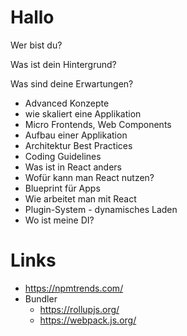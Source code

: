 # Hallo

Wer bist du?

Was ist dein Hintergrund?

Was sind deine Erwartungen?

- Advanced Konzepte
- wie skaliert eine Applikation
- Micro Frontends, Web Components
- Aufbau einer Applikation
- Architektur Best Practices
- Coding Guidelines
- Was ist in React anders
- Wofür kann man React nutzen?
- Blueprint für Apps
- Wie arbeitet man mit React
- Plugin-System - dynamisches Laden
- Wo ist meine DI?

# Links

- https://npmtrends.com/
- Bundler
  - https://rollupjs.org/
  - https://webpack.js.org/
